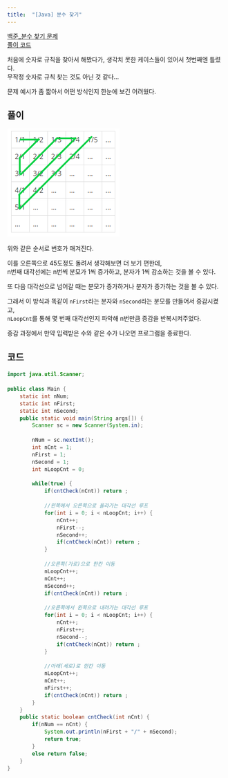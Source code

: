 ```yaml
---
title:  "[Java] 분수 찾기"
---
```


[백준_분수 찾기 문제](https://www.acmicpc.net/problem/1193)  
[풀이 코드](https://github.com/2ssue/Algorithm/blob/master/Baekjoon/1193.java)  
  
처음에 숫자로 규칙을 찾아서 해봤다가, 생각치 못한 케이스들이 있어서 첫번째엔 틀렸다.  
무작정 숫자로 규칙 찾는 것도 아닌 것 같다...  
  
문제 예시가 좀 짧아서 어떤 방식인지 한눈에 보긴 어려웠다.  
  
## 풀이

![1193](https://github.com/2ssue/2ssue.github.io/blob/master/assets/images/1193.png?raw=true)  
  
위와 같은 순서로 번호가 매겨진다.  
  
이를 오른쪽으로 45도정도 돌려서 생각해보면 더 보기 편한데,  
n번째 대각선에는 n번씩 분모가 1씩 증가하고, 분자가 1씩 감소하는 것을 볼 수 있다.  
  
또 다음 대각선으로 넘어갈 때는 분모가 증가하거나 분자가 증가하는 것을 볼 수 있다.  
  
그래서 이 방식과 똑같이 `nFirst`라는 분자와 `nSecond`라는 분모를 만들어서 증감시켰고,  
`nLoopCnt`를 통해 몇 번째 대각선인지 파악해 n번만큼 증감을 반복시켜주었다.  
  
증감 과정에서 만약 입력받은 수와 같은 수가 나오면 프로그램을 종료한다.  

## 코드

```java
import java.util.Scanner;

public class Main {
	static int nNum;
	static int nFirst;
	static int nSecond;
	public static void main(String args[]) {
		Scanner sc = new Scanner(System.in);
		
		nNum = sc.nextInt();
		int nCnt = 1;
		nFirst = 1;
		nSecond = 1;
		int nLoopCnt = 0;
		
		while(true) {
			if(cntCheck(nCnt)) return ;

			//왼쪽에서 오른쪽으로 올라가는 대각선 루프
			for(int i = 0; i < nLoopCnt; i++) {
				nCnt++;
				nFirst--;
				nSecond++;	
				if(cntCheck(nCnt)) return ;
			}
			
			//오른쪽(가로)으로 한칸 이동
			nLoopCnt++;
			nCnt++;
			nSecond++;
			if(cntCheck(nCnt)) return ;
			
			//오른쪽에서 왼쪽으로 내려가는 대각선 루프			
			for(int i = 0; i < nLoopCnt; i++) {
				nCnt++;
				nFirst++;
				nSecond--;
				if(cntCheck(nCnt)) return ;
			}
			
			//아래(세로)로 한칸 이동
			nLoopCnt++;
			nCnt++;
			nFirst++;
			if(cntCheck(nCnt)) return ;
		}
	}
	public static boolean cntCheck(int nCnt) {
		if(nNum == nCnt) {
			System.out.println(nFirst + "/" + nSecond);
			return true;
		}
		else return false;
	}
}

```